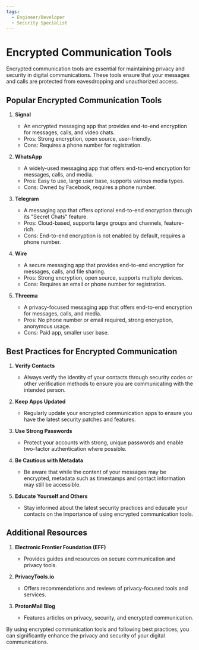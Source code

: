 ```yaml
---
tags:
  - Engineer/Developer
  - Security Specialist
---
```


# Encrypted Communication Tools

Encrypted communication tools are essential for maintaining privacy and security in digital communications. These tools ensure that your messages and calls are protected from eavesdropping and unauthorized access.

## Popular Encrypted Communication Tools

1. **Signal**
   - An encrypted messaging app that provides end-to-end encryption for messages, calls, and video chats.
   - Pros: Strong encryption, open source, user-friendly.
   - Cons: Requires a phone number for registration.

2. **WhatsApp**
   - A widely-used messaging app that offers end-to-end encryption for messages, calls, and media.
   - Pros: Easy to use, large user base, supports various media types.
   - Cons: Owned by Facebook, requires a phone number.

3. **Telegram**
   - A messaging app that offers optional end-to-end encryption through its "Secret Chats" feature.
   - Pros: Cloud-based, supports large groups and channels, feature-rich.
   - Cons: End-to-end encryption is not enabled by default, requires a phone number.

4. **Wire**
   - A secure messaging app that provides end-to-end encryption for messages, calls, and file sharing.
   - Pros: Strong encryption, open source, supports multiple devices.
   - Cons: Requires an email or phone number for registration.

5. **Threema**
   - A privacy-focused messaging app that offers end-to-end encryption for messages, calls, and media.
   - Pros: No phone number or email required, strong encryption, anonymous usage.
   - Cons: Paid app, smaller user base.

## Best Practices for Encrypted Communication

1. **Verify Contacts**
   - Always verify the identity of your contacts through security codes or other verification methods to ensure you are communicating with the intended person.

2. **Keep Apps Updated**
   - Regularly update your encrypted communication apps to ensure you have the latest security patches and features.

3. **Use Strong Passwords**
   - Protect your accounts with strong, unique passwords and enable two-factor authentication where possible.

4. **Be Cautious with Metadata**
   - Be aware that while the content of your messages may be encrypted, metadata such as timestamps and contact information may still be accessible.

5. **Educate Yourself and Others**
   - Stay informed about the latest security practices and educate your contacts on the importance of using encrypted communication tools.

## Additional Resources

1. **Electronic Frontier Foundation (EFF)**
   - Provides guides and resources on secure communication and privacy tools.

2. **PrivacyTools.io**
   - Offers recommendations and reviews of privacy-focused tools and services.

3. **ProtonMail Blog**
   - Features articles on privacy, security, and encrypted communication.

By using encrypted communication tools and following best practices, you can significantly enhance the privacy and security of your digital communications.
